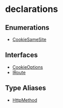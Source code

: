 # declarations

## Enumerations

- [CookieSameSite](enumerations/CookieSameSite.md)

## Interfaces

- [CookieOptions](interfaces/CookieOptions.md)
- [IRoute](interfaces/IRoute.md)

## Type Aliases

- [HttpMethod](type-aliases/HttpMethod.md)
